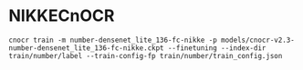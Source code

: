 # NIKKECnOCR

`cnocr train -m number-densenet_lite_136-fc-nikke -p models/cnocr-v2.3-number-densenet_lite_136-fc-nikke.ckpt --finetuning --index-dir train/number/label --train-config-fp train/number/train_config.json`